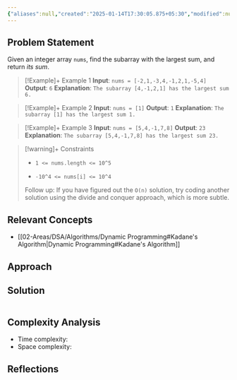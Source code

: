 ```yaml
---
{"aliases":null,"created":"2025-01-14T17:30:05.875+05:30","modified":null,"completed":true,"redo":true,"Best solution":false,"Description":"DP problem, gave up on life.","leetcode-index":53,"link":"https://leetcode.com/problems/maximum-subarray","difficulty":"Medium","tags":["leetcode/array","leetcode/divide-and-conquer","leetcode/dynamic-programming","programming/practice"],"publish":true,"date created":"2025-01-14T15:25","date modified":"2025-01-14T17:30","PassFrontmatter":true,"updated":"2025-01-14T17:30:05.875+05:30"}
---
```




## Problem Statement

Given an integer array `nums`, find the <span data-keyword="subarray-nonempty">subarray</span> with the largest sum, and return *its sum*.

 

>[!Example]+ Example 1
>**Input**: `nums = [-2,1,-3,4,-1,2,1,-5,4]`
>**Output**: `6`
>**Explanation**: `The subarray [4,-1,2,1] has the largest sum 6.
>`

>[!Example]+ Example 2
>**Input**: `nums = [1]`
>**Output**: `1`
>**Explanation**: `The subarray [1] has the largest sum 1.
>`

>[!Example]+ Example 3
>**Input**: `nums = [5,4,-1,7,8]`
>**Output**: `23`
>**Explanation**: `The subarray [5,4,-1,7,8] has the largest sum 23.
>`

>[!warning]+ Constraints
>- `1 <= nums.length <= 10^5`
>
>- `-10^4 <= nums[i] <= 10^4`
>
>
>
>
>
>
>
>
>Follow up: If you have figured out the `O(n)` solution, try coding another solution using the divide and conquer approach, which is more subtle.

## Relevant Concepts
- [[02-Areas/DSA/Algorithms/Dynamic Programming#Kadane's Algorithm\|Dynamic Programming#Kadane's Algorithm]]

## Approach
## Solution
```Java

```

## Complexity Analysis
- Time complexity:
- Space complexity:

## Reflections
